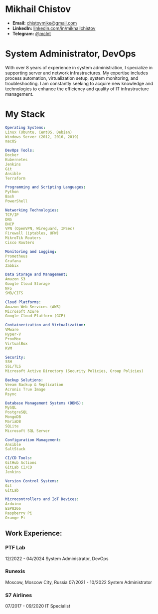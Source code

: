 # **Mikhail Chistov**

- **Email:** chistovmike@gmail.com
- **LinkedIn:** [linkedin.com/in/mikhailchistov](https://www.linkedin.com/in/mikhail-chistov-bb0669218/)
- **Telegram:** [@mclnt](https://t.me/mikcln)

# **System Administrator, DevOps**

With over 8 years of experience in system administration, I specialize in supporting server and network infrastructures. My expertise includes process automation, virtualization setup, system monitoring, and troubleshooting. I am constantly seeking to acquire new knowledge and technologies to enhance the efficiency and quality of IT infrastructure management.

# My Stack

```yml
Operating Systems:
Linux (Ubuntu, CentOS, Debian)
Windows Server (2012, 2016, 2019)
macOS

DevOps Tools:
Docker
Kubernetes
Jenkins
Git
Ansible
Terraform

Programming and Scripting Languages:
Python
Bash
PowerShell

Networking Technologies:
TCP/IP
DNS
DHCP
VPN (OpenVPN, Wireguard, IPSec)
Firewall (iptables, UFW)
MikroTik Routers
Cisco Routers

Monitoring and Logging:
Prometheus
Grafana
Zabbix

Data Storage and Management:
Amazon S3
Google Cloud Storage
NFS
SMB/CIFS

Cloud Platforms:
Amazon Web Services (AWS)
Microsoft Azure
Google Cloud Platform (GCP)

Containerization and Virtualization:
VMware
Hyper-V
ProxMox
VirtualBox
KVM

Security:
SSH
SSL/TLS
Microsoft Active Directory (Security Policies, Group Policies)

Backup Solutions:
Veeam Backup & Replication
Acronis True Image
Rsync

Database Management Systems (DBMS):
MySQL
PostgreSQL
MongoDB
MariaDB
SQLite
Microsoft SQL Server

Configuration Management:
Ansible
SaltStack

CI/CD Tools:
GitHub Actions
GitLab CI/CD
Jenkins

Version Control Systems:
Git
GitLab

Microcontrollers and IoT Devices:
Arduino
ESP8266
Raspberry Pi
Orange Pi
```
## **Work Experience:**

### PTF Lab

12/2022 - 04/2024
System Administrator, DevOps

### Runexis

Moscow, Moscow City, Russia
07/2021 - 10/2022
System Administrator

### S7 Airlines

07/2017 - 09/2020
IT Specialist
